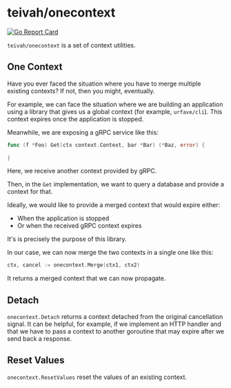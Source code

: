 # teivah/onecontext

[![Go Report Card](https://goreportcard.com/badge/github.com/teivah/onecontext)](https://goreportcard.com/report/github.com/teivah/onecontext)

`teivah/onecontext` is a set of context utilities.

## One Context

Have you ever faced the situation where you have to merge multiple existing contexts?
If not, then you might, eventually.

For example, we can face the situation where we are building an application using a library that gives us a global context (for example, `urfave/cli`).
This context expires once the application is stopped.

Meanwhile, we are exposing a gRPC service like this:

```go
func (f *Foo) Get(ctx context.Context, bar *Bar) (*Baz, error) {
	
}
```

Here, we receive another context provided by gRPC.

Then, in the `Get` implementation, we want to query a database and provide a context for that.

Ideally, we would like to provide a merged context that would expire either:
- When the application is stopped
- Or when the received gRPC context expires

It's is precisely the purpose of this library.

In our case, we can now merge the two contexts in a single one like this:

```go
ctx, cancel := onecontext.Merge(ctx1, ctx2)
```

It returns a merged context that we can now propagate.

## Detach

`onecontext.Detach` returns a context detached from the original cancellation signal. It can be helpful, for example, if we implement an HTTP handler and that we have to pass a context to another goroutine that may expire after we send back a response.

## Reset Values

`onecontext.ResetValues` reset the values of an existing context.
